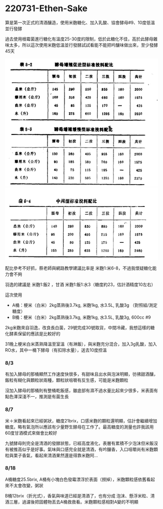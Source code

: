 # 220731-Ethen-Sake

算是第一次正式的清酒釀造，使用米麴糖化、加入乳酸、協會酵母#9、10度低溫並行發酵

過去使用根霉菌進行糖化有溫度25-30度的限制，低於此糖化不佳，高於此酵母雜味太多，所以這次使用米麴低溫並行發酵試試看能不能把吟釀味做出來，至少發酵45天

![](../img/saki01.png)
![](../img/saki02.png)

配比參考不好抓，蔡老師與網路教學建議比率是 米麴1:米6-8，不過我懷疑糖化能力會不夠

羽逸的建議是 米麴1:飯2 ，甘酒 米麴1:飯1:水3（糖度約23，估計酒精度10左右）

這次使用 

- A桶：梗米（白米）2kg蒸熟後3.7kg, 米麴1kg, 水3.5L, 乳酸3g （對照組/測定糖度）
- B桶：梗米（白米）2kg蒸熟後3.7kg, 米麴1kg, 水3.5L, 乳酸3g, 600cc #9

2kg米麴來自羽逸，改良長白菌，29號完成30號取貨，中間冷藏，我想這樣的糖化酵素保留的應該是比較好的

31晚上梗米白米蒸熟降溫至室溫（有淋飯），與米麴充分混合，加入3g乳酸，加入RO水，其中一桶下酵母（有扣除水量），送去10度控溫

### 8/3

有加入酵母的那桶顯然工作速度快很多，有甜味且出水與泡沫明顯，彷彿甜酒釀，飯粒有糊化與顆粒狀兩種，顆粒狀咀嚼有反生感，可能是米麴顆粒

沒加入酵母的那桶則有整桶乾飯感，雖底部有濕不過水量比起來少很多，米表面有點色澤深淺不一，推測是有菌生長

### 8/7

米＋米麴看起來已經粥狀，糖度21brix，口感米麴的顆粒還明顯，估計會繼續增加糖度。略有氣泡所以應該有少量野生酵母在工作了。最高糖度的測量也許我該用60度甘酒模式來做會比較好

九號酵母則完全是清酒的發酵狀態，已經高度液化，表層有累積不少泡沫但米飯沒有被推高似乎是好事。氣味與口感完全就是清酒，有吟釀香，入口咀嚼尚有米麴顆粒與栗子香氣，看起來清酒果然還是得靠米麴阿...

### 8/18

A桶糖度25.5brix, A桶有小塊白色發霉漂浮於表面（撈掉），米麴顆粒感依舊看起來不太會改變，粥狀

B桶12brix（折光式），香氣與味道已經是清酒了，也有分成 泡沫、懸浮米粒、清酒三層，過濾後把固體物丟去A桶救救看。米麴顆粒感相對A變的不明顯